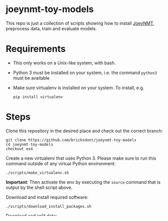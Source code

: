 # joeynmt-toy-models

This repo is just a collection of scripts showing how to install [JoeyNMT](https://github.com/joeynmt/joeynmt), preprocess
data, train and evaluate models.

# Requirements

- This only works on a Unix-like system, with bash.
- Python 3 must be installed on your system, i.e. the command `python3` must be available
- Make sure virtualenv is installed on your system. To install, e.g.

    `pip install virtualenv`

# Steps

Clone this repository in the desired place and check out the correct branch:

    git clone https://github.com/bricksdont/joeynmt-toy-models
    cd joeynmt-toy-models
    checkout ex4

Create a new virtualenv that uses Python 3. Please make sure to run this command outside of any virtual Python environment:

    ./scripts/make_virtualenv.sh

**Important**: Then activate the env by executing the `source` command that is output by the shell script above.

Download and install required software:

    ./scripts/download_install_packages.sh

Download and split data:

    ./scripts/download_split_data.sh

Preprocess data:

    ./scripts/preprocess.sh


Then finally train a model:

    ./scripts/train.sh


    Specific changes made for Exercise 4:
    You can now try to train models with additional factors.
    Simply uncomment the method you would like to use on the train.sh script
    

The training process can be interrupted at any time, and the best checkpoint will always be saved.

Evaluate a trained model with

    ./scripts/evaluate.sh


Evaluation results:

|                         | Epochs | Embedding Dimension | BLEU Score |
|-------------------------|--------|---------------------|------------|
| Baseline System         | 3      | 512                 | 9.4        |
| Added Embeddings        | 3      | 512                 | 5.0        |
| Concatenated Embeddings | 3      | 512                 |            |
|                         |        |                     |            |
|                         |        |                     |            |
|                         |        |                     |            |